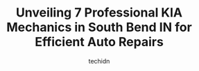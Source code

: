 ---
layout: ampstory
image: https://images.unsplash.com/photo-1639928849293-7f9ff81e41d3?ixlib=rb-4.0.3&ixid=MnwxMjA3fDB8MHxwaG90by1wYWdlfHx8fGVufDB8fHx8&auto=format&fit=crop&w=640&h=853&q=80
author: techidn
featured: false
description: Trust your vehicles maintenance and repairs to the 7 best KIA Mechanic in South Bend IN, USA. With their extensive experience, cutting-edge technology, and commitment to customer satisfacti
title: Unveiling 7 Professional KIA Mechanics in South Bend IN for Efficient Auto Repairs
cover:
   title: Unveiling 7 Professional KIA Mechanics in South Bend IN for Efficient Auto Repairs
   subtitle: Rickpate
   background: https://images.unsplash.com/photo-1639928849293-7f9ff81e41d3?ixlib=rb-4.0.3&ixid=MnwxMjA3fDB8MHxwaG90by1wYWdlfHx8fGVufDB8fHx8&auto=format&fit=crop&w=640&h=853&q=80

pages: 
 - layout: thirds
   top: <h1>#1 Ricks Auto Service</h1>
   bottom: "<p>Had an excellent experience at Ricks Auto Care. Service was great. Employees were extremely polite and helpful. Definitely would recommend to others.</p>"
   background: https://www.knot35.com/toplist/wp-content/uploads/2023/06/best-kia-mechanic-1-in-south-bend-in-1685839191.jpeg
   backgroundblur: true
 - layout: thirds
   top: <h1>#2 Gurley Leep Kia</h1>
   bottom: "<p>4028 Grape Rd, Mishawaka, IN 46545, United States</p>"
   background: https://www.knot35.com/toplist/wp-content/uploads/2023/06/best-kia-mechanic-2-in-south-bend-in-1685839192.jpeg
   cta:
      link: https://www.knot35.com/toplist/unveiling-7-professional-kia-mechanics-in-south-bend-in-for-efficient-auto-repairs/
      text: Unveiling 7 Professional KIA Mechanics in South Bend IN for Efficient Auto Repairs
 - layout: thirds
   top: <h1>#3 Omari Auto Sales</h1>
   bottom: "<p>816 S Michigan St, South Bend, IN 46601, United States</p>"
   background: https://www.knot35.com/toplist/wp-content/uploads/2023/06/best-kia-mechanic-3-in-south-bend-in-1685839192.jpeg
   cta:
      link: https://www.knot35.com/toplist/unveiling-7-professional-kia-mechanics-in-south-bend-in-for-efficient-auto-repairs/
      text: Unveiling 7 Professional KIA Mechanics in South Bend IN for Efficient Auto Repairs
 - layout: thirds
   top: <h1>#4 Daves Garage</h1>
   bottom: "<p>2900 S Main St, South Bend, IN 46614, United States</p>"
   background: https://images.unsplash.com/photo-1522441815192-d9f04eb0615c?ixlib=rb-4.0.3&ixid=MnwxMjA3fDB8MHxwaG90by1wYWdlfHx8fGVufDB8fHx8&auto=format&fit=crop&w=640&h=853&q=80
   cta:
      link: https://www.knot35.com/toplist/unveiling-7-professional-kia-mechanics-in-south-bend-in-for-efficient-auto-repairs/
      text: Unveiling 7 Professional KIA Mechanics in South Bend IN for Efficient Auto Repairs
 - layout: thirds
   top: <h1>#5 Veldmans Auto Parts, Inc.</h1>
   bottom: "<p>25926 IN-2, South Bend, IN 46619, United States</p>"
   background: https://plus.unsplash.com/premium_photo-1664640458616-3c74f8cb4589?ixlib=rb-4.0.3&ixid=MnwxMjA3fDB8MHxwaG90by1wYWdlfHx8fGVufDB8fHx8&auto=format&fit=crop&w=640&h=853&q=80
   cta:
      link: https://www.knot35.com/toplist/unveiling-7-professional-kia-mechanics-in-south-bend-in-for-efficient-auto-repairs/
      text: Unveiling 7 Professional KIA Mechanics in South Bend IN for Efficient Auto Repairs
 - layout: thirds
   top: <h1>#6 Car-X Tire & Auto</h1>
   bottom: "<p>317 S Dixie Way, South Bend, IN 46637, United States</p>"
   background: https://images.unsplash.com/photo-1524169358666-79f22534bc6e?ixlib=rb-4.0.3&ixid=MnwxMjA3fDB8MHxwaG90by1wYWdlfHx8fGVufDB8fHx8&auto=format&fit=crop&w=640&h=853&q=80
   cta:
      link: https://www.knot35.com/toplist/unveiling-7-professional-kia-mechanics-in-south-bend-in-for-efficient-auto-repairs/
      text: Unveiling 7 Professional KIA Mechanics in South Bend IN for Efficient Auto Repairs
 - layout: thirds
   top: <h1>#7 Automax Of Indiana</h1>
   bottom: "<p>1023 W Jefferson Blvd, Mishawaka, IN 46545, United States</p>"
   background: https://images.unsplash.com/photo-1462556791646-c201b8241a94?ixlib=rb-4.0.3&ixid=MnwxMjA3fDB8MHxwaG90by1wYWdlfHx8fGVufDB8fHx8&auto=format&fit=crop&w=640&h=853&q=80
   cta:
      link: https://www.knot35.com/toplist/unveiling-7-professional-kia-mechanics-in-south-bend-in-for-efficient-auto-repairs/
      text: Unveiling 7 Professional KIA Mechanics in South Bend IN for Efficient Auto Repairs
 - layout: thirds
   middle: Continue reading...
   background: https://images.unsplash.com/photo-1489694553447-4c9339da310d?ixlib=rb-4.0.3&ixid=MnwxMjA3fDB8MHxwaG90by1wYWdlfHx8fGVufDB8fHx8&auto=format&fit=crop&w=640&h=853&q=80
   cta:
      link: https://www.knot35.com/toplist/unveiling-7-professional-kia-mechanics-in-south-bend-in-for-efficient-auto-repairs/
      text: Unveiling 7 Professional KIA Mechanics in South Bend IN for Efficient Auto Repairs
      
---